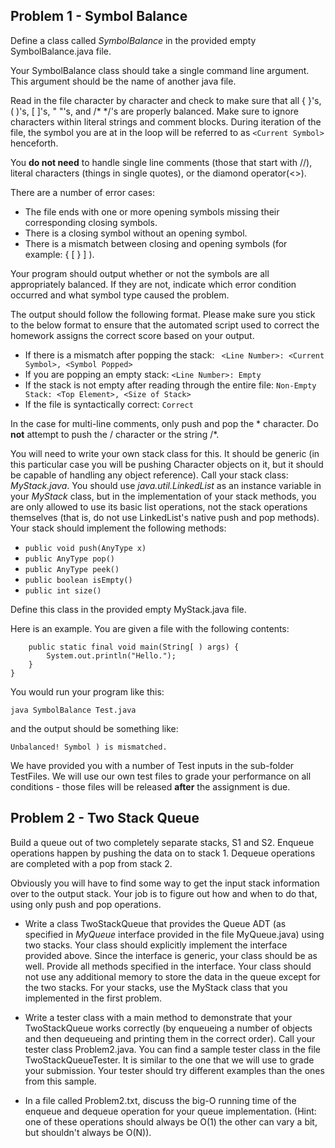 ## Problem 1 - Symbol Balance

Define a class called *SymbolBalance* in the provided empty SymbolBalance.java file.

Your SymbolBalance class should take a single command line argument. This argument should be the name of another java file.

Read in the file character by character and check to make sure that all  { }'s, ( )'s, [ ]'s, " "'s, and /\* \*/'s are properly balanced. Make sure to ignore characters within literal strings and comment blocks. During iteration of the file, the symbol you are at in the loop will be referred to as ```<Current Symbol>``` henceforth.

You **do not need** to handle single line comments (those that start with //), literal characters (things in single quotes), or the diamond operator(<>).

There are a number of error cases:

* The file ends with one or more opening symbols missing their corresponding closing symbols.
* There is a closing symbol without an opening symbol.
* There is a mismatch between closing and opening symbols (for example: { [ } ] ).

Your program should output whether or not the symbols are all appropriately balanced.  If they are not, indicate which error condition occurred and what symbol type caused the problem. 

The output should follow the following format. Please make sure you stick to the below format to ensure that the automated script used to correct the homework assigns the correct score based on your output.

* If there is a mismatch after popping the stack: ``` <Line Number>: <Current Symbol>, <Symbol Popped>```
* If you are popping an empty stack: ```<Line Number>: Empty```
* If the stack is not empty after reading through the entire file: ```Non-Empty Stack: <Top Element>, <Size of Stack>```
* If the file is syntactically correct: ```Correct```

In the case for multi-line comments, only push and pop the * character. Do **not** attempt to push the / character or the string /*.

You will need to write your own stack class for this. It should be generic (in this particular case you will be pushing Character objects on it, but it should be capable of handling any object reference).  Call your stack class: *MyStack.java*. You should use *java.util.LinkedList* as an instance variable in your *MyStack* class, but in the implementation of your stack methods, you are only allowed to use its basic  list operations, not the stack operations themselves (that is, do not use LinkedList's native push and pop methods).  Your stack should implement the following methods:

* ```public void push(AnyType x)```
* ```public AnyType pop()```
* ```public AnyType peek()```
* ```public boolean isEmpty()```
* ```public int size()```

Define this class in the provided empty MyStack.java file.

Here is an example.  You are given a file with the following contents:

```public class Test{
    public static final void main(String[ ) args) { 
        System.out.println("Hello."); 
    } 
}
```

You would run your program like this:

```java SymbolBalance Test.java```

and the output should be something like:

```Unbalanced! Symbol ) is mismatched.```

We have provided you with a number of Test inputs in the sub-folder TestFiles. We will use our own test files to grade your performance on all conditions - those files will be released **after** the assignment is due.


## Problem 2 - Two Stack Queue

Build a queue out of two completely separate stacks, S1 and S2. Enqueue operations happen by pushing the data on to stack 1.
Dequeue operations are completed with a pop from stack 2.  

Obviously you will have to find some way to get the input stack information over to the output stack.  Your job is to figure out how and when to do that, using only push and pop operations.

* Write a class TwoStackQueue that provides the Queue ADT (as specified in *MyQueue* interface provided in the file MyQueue.java) using two stacks. Your class should explicitly implement the interface provided above.  Since the interface is generic, your class should be as well. Provide all methods specified in the interface. Your class should not use any additional memory to store the data in the queue except for the two stacks. 
For your stacks, use the MyStack class that you implemented in the first problem.

* Write a tester class with a main method to demonstrate that your TwoStackQueue works correctly (by enqueueing a number of objects and then dequeueing and printing them in the correct order).   Call your tester class Problem2.java.  You can find a sample tester class in the file TwoStackQueueTester. It is similar to the one that we will use to grade your submission.
Your tester should try different examples than the ones from this sample.

* In a file called Problem2.txt, discuss the big-O running time of the enqueue and dequeue operation for your queue implementation. (Hint: one of these operations should always be O(1) the other can vary a bit, but shouldn't always be O(N)).
